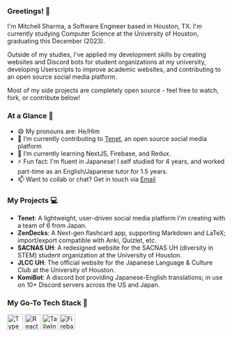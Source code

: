 ### Greetings! 👋

I'm Mitchell Sharma, a Software Engineer based in Houston, TX. I'm currently studying Computer Science at the University of Houston, graduating this December (2023).

Outside of my studies, I've applied my development skills by creating websites and Discord bots for student organizations at my university, developing Userscripts to improve academic websites, and contributing to an open source social media platform.  

Most of my side projects are completely open source - feel free to watch, fork, or contribute below!  
  
### At a Glance 👀  
- 😄 My pronouns are: He/Him  
- 🔭 I’m currently contributing to [Tenet](https://github.com/trishulaorg/tenet-legacy), an open source social media platform  
- 🌱 I’m currently learning NextJS, Firebase, and Redux.  
- ⚡ Fun fact: I'm fluent in Japanese! I self studied for 4 years, and worked part-time as an English/Japanese tutor for 1.5 years.  
- 📫 Want to collab or chat? Get in touch via [Email](mailto:sharmamitch+gh@gmail.com)

### My Projects 💻
- **Tenet**: A lightweight, user-driven social media platform I'm creating with a team of 6 from Japan. 
- **ZenDecks**: A Next-gen flashcard app, supporting Markdown and LaTeX; import/export compatible with Anki, Quizlet, etc.
- **SACNAS UH**: A redesigned website for the SACNAS UH (diversity in STEM) student organization at the University of Houston.  
- **JLCC UH**: The official website for the Japanese Language & Culture Club at the University of Houston.
- **KomiBot**: A discord bot providing Japanese-English translations; in use on 10+ Discord servers across the US and Japan.

### My Go-To Tech Stack 🤩
<a href="https://www.typescriptlang.org/" target="_blank" rel="noreferrer"><img src="https://raw.githubusercontent.com/danielcranney/readme-generator/main/public/icons/skills/typescript-colored.svg" width="36" height="36" alt="TypeScript" /></a>
<a href="https://reactjs.org/" target="_blank" rel="noreferrer"><img src="https://raw.githubusercontent.com/danielcranney/readme-generator/main/public/icons/skills/react-colored.svg" width="36" height="36" alt="React" /></a>
<a href="https://tailwindcss.com/" target="_blank" rel="noreferrer"><img src="https://raw.githubusercontent.com/danielcranney/readme-generator/main/public/icons/skills/tailwindcss-colored.svg" width="36" height="36" alt="TailwindCSS" /></a>
<a href="https://firebase.google.com/" target="_blank" rel="noreferrer"><img src="https://raw.githubusercontent.com/danielcranney/readme-generator/main/public/icons/skills/firebase-colored.svg" width="36" height="36" alt="Firebase" /></a>
<!--
### GitHub Stats 📈
![Mitchell's GitHub stats](https://github-readme-stats.vercel.app/api?username=sharmamitchell&count_private=true&show_icons=true&hide=issues&hide_rank=true&card_width=350&theme=dark#gh-dark-mode-only)&nbsp; ![Top Languages](https://github-readme-stats.vercel.app/api/top-langs/?username=sharmamitchell&layout=compact&langs_count=6&theme=dark#gh-dark-mode-only)
-->
